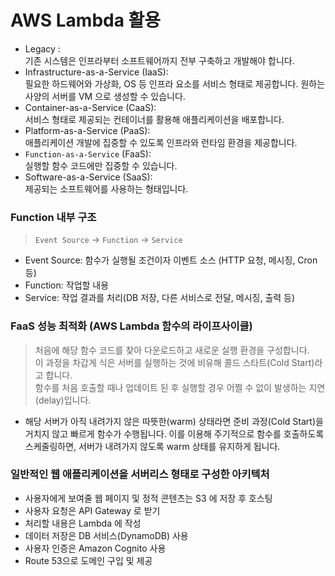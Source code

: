 # AWS Lambda 활용 
- Legacy :   
기존 시스템은 인프라부터 소프트웨어까지 전부 구축하고 개발해야 합니다.  
- Infrastructure-as-a-Service (IaaS):  
필요한 하드웨어와 가상화, OS 등 인프라 요소를 서비스 형태로 제공합니다. 원하는 사양의 서버를 VM 으로 생성할 수 있습니다.  
- Container-as-a-Service (CaaS):   
서비스 형태로 제공되는 컨테이너를 활용해 애플리케이션을 배포합니다.  
- Platform-as-a-Service (PaaS):   
애플리케이션 개발에 집중할 수 있도록 인프라와 런타임 환경을 제공합니다. 
- `Function-as-a-Service` (FaaS):   
실행할 함수 코드에만 집중할 수 있습니다.  
- Software-as-a-Service (SaaS):   
제공되는 소프트웨어를 사용하는 형태입니다.  

### Function 내부 구조
> `Event Source` -> `Function` -> `Service`  
- Event Source: 함수가 실행될 조건이자 이벤트 소스 (HTTP 요청, 메시징, Cron 등)  
- Function: 작업할 내용  
- Service: 작업 결과를 처리(DB 저장, 다른 서비스로 전달, 메시징, 출력 등)  

### FaaS 성능 최적화 (AWS Lambda 함수의 라이프사이클)
> 처음에 해당 함수 코드를 찾아 다운로드하고 새로운 실행 환경을 구성합니다.   
> 이 과정을 차갑게 식은 서버를 실행하는 것에 비유해 콜드 스타트(Cold Start)라고 합니다.  
> 함수를 처음 호출할 때나 업데이트 된 후 실행할 경우 어쩔 수 없이 발생하는 지연(delay)입니다.
- 해당 서버가 아직 내려가지 않은 따뜻한(warm) 상태라면 준비 과정(Cold Start)을 거치지 않고 빠르게 함수가 수행됩니다. 
이를 이용해 주기적으로 함수를 호출하도록 스케줄링하면, 서버가 내려가지 않도록 warm 상태를 유지하게 됩니다.

### 일반적인 웹 애플리케이션을 서버리스 형태로 구성한 아키텍처
- 사용자에게 보여줄 웹 페이지 및 정적 콘텐츠는 S3 에 저장 후 호스팅  
- 사용자 요청은 API Gateway 로 받기  
- 처리할 내용은 Lambda 에 작성  
- 데이터 저장은 DB 서비스(DynamoDB) 사용  
- 사용자 인증은 Amazon Cognito 사용  
- Route 53으로 도메인 구입 및 제공  